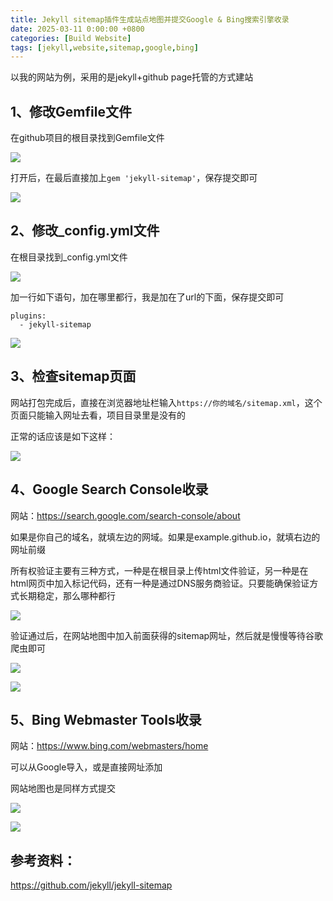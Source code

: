 ```yaml
---
title: Jekyll sitemap插件生成站点地图并提交Google & Bing搜索引擎收录
date: 2025-03-11 0:00:00 +0800
categories: [Build Website]
tags: [jekyll,website,sitemap,google,bing]
---
```


以我的网站为例，采用的是jekyll+github page托管的方式建站



## 1、修改Gemfile文件

在github项目的根目录找到Gemfile文件

![](https://pub-05bbf0f9a3e14287a8e9eafbc6a26a1f.r2.dev/20250310231924725.png)

打开后，在最后直接加上`gem 'jekyll-sitemap'`，保存提交即可

![](https://pub-05bbf0f9a3e14287a8e9eafbc6a26a1f.r2.dev/20250310232922869.png)	

## 2、修改_config.yml文件

在根目录找到_config.yml文件

![](https://pub-05bbf0f9a3e14287a8e9eafbc6a26a1f.r2.dev/20250310233607864.png)

加一行如下语句，加在哪里都行，我是加在了url的下面，保存提交即可

```
plugins:
  - jekyll-sitemap
```

![](https://pub-05bbf0f9a3e14287a8e9eafbc6a26a1f.r2.dev/20250311003711260.png)

## 3、检查sitemap页面

网站打包完成后，直接在浏览器地址栏输入`https://你的域名/sitemap.xml`，这个页面只能输入网址去看，项目目录里是没有的

正常的话应该是如下这样：

![](https://pub-05bbf0f9a3e14287a8e9eafbc6a26a1f.r2.dev/20250310234250491.png)

## 4、Google Search Console收录

网站：https://search.google.com/search-console/about

如果是你自己的域名，就填左边的网域。如果是example.github.io，就填右边的网址前缀

所有权验证主要有三种方式，一种是在根目录上传html文件验证，另一种是在html网页中加入标记代码，还有一种是通过DNS服务商验证。只要能确保验证方式长期稳定，那么哪种都行

![](https://pub-05bbf0f9a3e14287a8e9eafbc6a26a1f.r2.dev/20250310234748888.png)

验证通过后，在网站地图中加入前面获得的sitemap网址，然后就是慢慢等待谷歌爬虫即可

![](https://pub-05bbf0f9a3e14287a8e9eafbc6a26a1f.r2.dev/20250311001927629.png)

![](https://pub-05bbf0f9a3e14287a8e9eafbc6a26a1f.r2.dev/20250311002327925.png)

## 5、Bing Webmaster Tools收录

网站：https://www.bing.com/webmasters/home

可以从Google导入，或是直接网址添加

网站地图也是同样方式提交

![](https://pub-05bbf0f9a3e14287a8e9eafbc6a26a1f.r2.dev/20250311002721472.png)

![](https://pub-05bbf0f9a3e14287a8e9eafbc6a26a1f.r2.dev/20250311002851299.png)

## 参考资料：

https://github.com/jekyll/jekyll-sitemap

